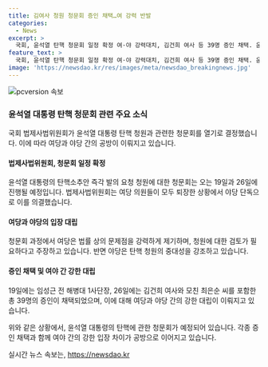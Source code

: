 ```yaml
---
title: 김여사 청원 청문회 증인 채택…여 강력 반발
categories:
  - News
excerpt: >
  국회, 윤석열 탄핵 청문회 일정 확정 여·야 강력대치, 김건희 여사 등 39명 증인 채택. 윤설 기자 보도. 야당의 청원에 의한 탄핵 청문회가 돌입하며 국회가 강력한 여·야 대립 속에 19일과 26일 두 차례에 걸쳐 진행될 예정이다. 여당의 퇴장으로 야당이 단독으로 청문회를 결정, 여당은 이에 법률적 문제 제기. 국민 130만 명의 요구에 대해 어떤 명분으로 거부할 수 있느냐는 논란 속에 정청래 법사위원장은 증인 39명 명단을 확정, 여론 재판이 우려되고 있다.
feature_text: >
  국회, 윤석열 탄핵 청문회 일정 확정 여·야 강력대치, 김건희 여사 등 39명 증인 채택. 윤설 기자 보도. 야당의 청원에 의한 탄핵 청문회가 돌입하며 국회가 강력한 여·야 대립 속에 19일과 26일 두 차례에 걸쳐 진행될 예정이다. 여당의 퇴장으로 야당이 단독으로 청문회를 결정, 여당은 이에 법률적 문제 제기. 국민 130만 명의 요구에 대해 어떤 명분으로 거부할 수 있느냐는 논란 속에 정청래 법사위원장은 증인 39명 명단을 확정, 여론 재판이 우려되고 있다.
image: 'https://newsdao.kr/res/images/meta/newsdao_breakingnews.jpg'
---
```


<p><img src="https://newsdao.kr/res/images/meta/newsdao_breakingnews.jpg" alt="pcversion 속보" /></p>

<h3>윤석열 대통령 탄핵 청문회 관련 주요 소식</h3>

<p>국회 법제사법위원회가 윤석열 대통령 탄핵 청원과 관련한 청문회를 열기로 결정했습니다. 이에 따라 여당과 야당 간의 공방이 이뤄지고 있습니다. </p>

<h4>법제사법위원회, 청문회 일정 확정</h4>

<p>윤석열 대통령의 탄핵소추안 즉각 발의 요청 청원에 대한 청문회는 오는 19일과 26일에 진행될 예정입니다. 법제사법위원회는 여당 의원들이 모두 퇴장한 상황에서 야당 단독으로 이를 의결했습니다.</p>

<h4>여당과 야당의 입장 대립</h4>

<p>청문회 과정에서 여당은 법률 상의 문제점을 강력하게 제기하며, 청원에 대한 검토가 필요하다고 주장하고 있습니다. 반면 야당은 탄핵 청원의 중대성을 강조하고 있습니다.</p>

<h4>증인 채택 및 여야 간 강한 대립</h4>

<p>19일에는 임성근 전 해병대 1사단장, 26일에는 김건희 여사와 모친 최은순 씨를 포함한 총 39명의 증인이 채택되었으며, 이에 대해 여당과 야당 간의 강한 대립이 이뤄지고 있습니다. </p>

<p>위와 같은 상황에서, 윤석열 대통령의 탄핵에 관한 청문회가 예정되어 있습니다. 각종 증인 채택과 함께 여야 간의 강한 입장 차이가 공방으로 이어지고 있습니다.</p>
실시간 뉴스 속보는, <a href="https://newsdao.kr" rel="dofollow">https://newsdao.kr</a>


